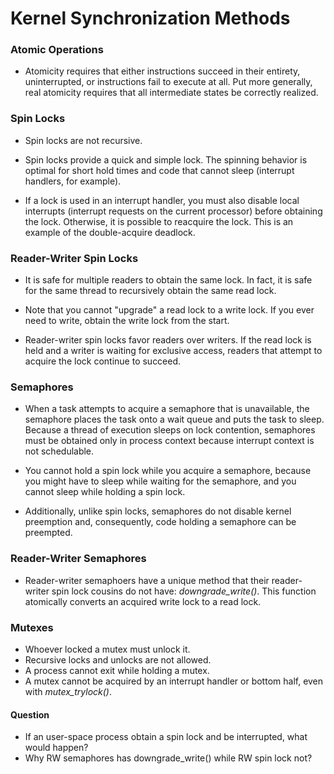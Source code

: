 # Kernel Synchronization Methods

### Atomic Operations
* Atomicity requires that either instructions succeed in their entirety, uninterrupted, or instructions fail to execute at all. Put more generally, real atomicity requires that all intermediate states be correctly realized.

### Spin Locks
* Spin locks are not recursive.

* Spin locks provide a quick and simple lock. The spinning behavior is optimal for short hold times and code that cannot sleep (interrupt handlers, for example).
* If a lock is used in an interrupt handler, you must also disable local interrupts (interrupt requests on the current processor) before obtaining the lock. Otherwise, it is possible to reacquire the lock. This is an example of the double-acquire deadlock.

### Reader-Writer Spin Locks
* It is safe for multiple readers to obtain the same lock. In fact, it is safe for the same thread to recursively obtain the same read lock.

* Note that you cannot "upgrade" a read lock to a write lock. If you ever need to write, obtain the write lock from the start.
* Reader-writer spin locks favor readers over writers. If the read lock is held and a writer is waiting for exclusive access, readers that attempt to acquire the lock continue to succeed.

### Semaphores
* When a task attempts to acquire a semaphore that is unavailable, the semaphore places the task onto a wait queue and puts the task to sleep. Because a thread of execution sleeps on lock contention, semaphores must be obtained only in process context because interrupt context is not schedulable.

* You cannot hold a spin lock while you acquire a semaphore, because you might have to sleep while waiting for the semaphore, and you cannot sleep while holding a spin lock.

* Additionally, unlike spin locks, semaphores do not disable kernel preemption and, consequently, code holding a semaphore can be preempted.

### Reader-Writer Semaphores
* Reader-writer semaphoers have a unique method that their reader-writer spin lock cousins do not have: *downgrade_write()*. This function atomically converts an acquired write lock to a read lock.

### Mutexes
* Whoever locked a mutex must unlock it.
* Recursive locks and unlocks are not allowed.
* A process cannot exit while holding a mutex.
* A mutex cannot be acquired by an interrupt handler or bottom half, even with *mutex_trylock()*.



#### Question
* If an user-space process obtain a spin lock and be interrupted, what would happen?
* Why RW semaphores has downgrade_write() while RW spin lock not?
